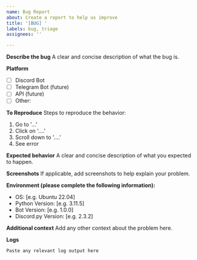 ```yaml
---
name: Bug Report
about: Create a report to help us improve
title: '[BUG] '
labels: bug, triage
assignees: ''

---
```


**Describe the bug**
A clear and concise description of what the bug is.

**Platform**
- [ ] Discord Bot
- [ ] Telegram Bot (future)
- [ ] API (future)
- [ ] Other: 

**To Reproduce**
Steps to reproduce the behavior:
1. Go to '...'
2. Click on '....'
3. Scroll down to '....'
4. See error

**Expected behavior**
A clear and concise description of what you expected to happen.

**Screenshots**
If applicable, add screenshots to help explain your problem.

**Environment (please complete the following information):**
 - OS: [e.g. Ubuntu 22.04]
 - Python Version: [e.g. 3.11.5]
 - Bot Version: [e.g. 1.0.0]
 - Discord.py Version: [e.g. 2.3.2]

**Additional context**
Add any other context about the problem here.

**Logs**
```
Paste any relevant log output here
```
